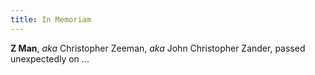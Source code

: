 ```yaml
---
title: In Memoriam
---
```


**Z Man**, *aka* Christopher Zeeman, *aka* John Christopher Zander, passed unexpectedly on ...
